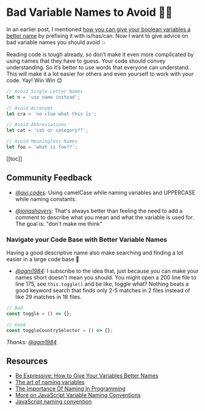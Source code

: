 # Bad Variable Names to Avoid 🙅‍♀️

In an earlier post, I mentioned [how you can give your boolean variables a better name](https://www.samanthaming.com/tidbits/34-better-boolean-variable-names) by prefixing it with is/has/can. Now I want to give advice on bad variable names you should avoid 💥

Reading code is tough already, so don’t make it even more complicated by using names that they have to guess. Your code should convey understanding. So it’s better to use words that everyone can understand. This will make it a lot easier for others and even yourself to work with your code. Yay! Win Win 😊

```javascript
// Avoid Single Letter Names
let n = 'use name instead';

// Avoid Acronyms
let cra = 'no clue what this is';

// Avoid Abbreviations
let cat = 'cat or category??';

// Avoid Meaningless Names
let foo = 'what is foo??';
```

[[toc]]

## Community Feedback

- _[@avi.codes](https://www.instagram.com/avi.codes/):_ Using camelCase while naming variables and UPPERCASE while naming constants.

- _[@jonashavers](https://www.instagram.com/jonashavers/):_ That's always better than feeling the need to add a comment to describe what you mean and what the variable is used for. The goal is: "don't make me think"

### Navigate your Code Base with Better Variable Names

Having a good descriptive name also make searching and finding a lot easier in a large code base 💯

- _[@agm1984](https://twitter.com/agm1984/status/1048670897895141376):_ I subscribe to the idea that, just because you can make your names short doesn't mean you should. You might open a 200 line file to line 175, see `this.toggle()` and be like, toggle what? Nothing beats a good keyword search that finds only 2-5 matches in 2 files instead of like 29 matches in 18 files.

```javascript
// Bad
const toggle = () => {};

// Good
const toggleCountrySelector = () => {};
```

_Thanks: [@agm1984](https://twitter.com/agm1984/status/1048670897895141376)_

## Resources

- [Be Expressive: How to Give Your Variables Better Names](https://spin.atomicobject.com/2017/11/01/good-variable-names/)
- [The art of naming variables](https://hackernoon.com/the-art-of-naming-variables-52f44de00aad)
- [The Importance Of Naming In Programming](https://carlalexander.ca/importance-naming-programming/)
- [More on JavaScript Variable Naming Conventions](https://www.htmlgoodies.com/html5/javascript/back-by-popular-demand-more-on-javascript-variable-naming-conventions.html)
- [JavaScript naming convention](http://trungk18.github.io/experience/javascript-naming-convention/)
